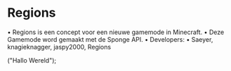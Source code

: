 Regions
=======
  
• Regions is een concept voor een nieuwe gamemode in Minecraft.
• Deze Gamemode word gemaakt met de Sponge API.
• Developers:
• Saeyer, knagieknagger, jaspy2000, Regions
  
("Hallo Wereld");
